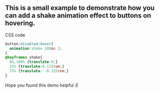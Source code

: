 ## This is a small example to demonstrate how you can add a shake animation effect to buttons on hovering. 

CSS code
~~~CSS
button:disabled:hover{
  animation:shake 200ms 2;
}
@keyframes shake{
  0%,100% {translate:0;}
  25% {translate:0.125rem;}
  75% {translate: -0.125rem;}
}
~~~
Hope you found this demo helpful ✌️
